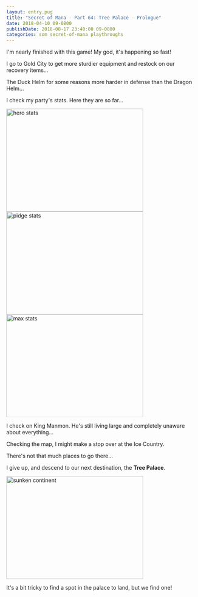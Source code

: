 ```yaml
---
layout: entry.pug
title: "Secret of Mana - Part 64: Tree Palace - Prologue"
date: 2018-04-10 09-0800
publishDate: 2018-08-17 23:40:00 09-0800
categories: som secret-of-mana playthroughs
---
```


I'm nearly finished with this game! My god, it's happening so fast!

I go to Gold City to get more sturdier equipment and restock on our recovery items...

The Duck Helm for some reasons more harder in defense than the Dragon Helm...

I check my party's stats. Here they are so far...

<img src="https://i.imgur.com/AR3GuKs.png" alt="hero stats" width="360" height="270" id="liveblog" />

<img src="https://i.imgur.com/tXgqU1g.png" alt="pidge stats" width="360" height="270" id="liveblog" />

<img src="https://i.imgur.com/TjIBS0F.png" alt="max stats" width="360" height="270" id="liveblog" />

I check on King Manmon. He's still living large and completely unaware about everything...

Checking the map, I might make a stop over at the Ice Country.

There's not that much places to go there...

I give up, and descend to our next destination, the **Tree Palace**.

<img src="https://i.imgur.com/IYRVMZs.png" alt="sunken continent" width="360" height="270" id="liveblog" />

It's a bit tricky to find a spot in the palace to land, but we find one!